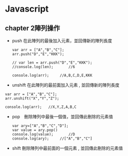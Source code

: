 # Javascript 

## chapter 2陣列操作

- push   在此陣列的最後加入元素，並回傳新的陣列長度

  ```
  var arr = ["A","B","C"];
  arr.push("D","E","KKK");
  
  // var len = arr.push("D","E","KKK");		
  //console.log(len);		//6
  
  console.log(arr);		//A,B,C,D,E,KKK
  ```


- unshift  在此陣列的最前面加入元素 , 並回傳新的陣列長度

```
var arr = ["A","B","C"];
arr.unshift("X","Y","Z");

console.log(arr);	//X,Y,Z,A,B,C
```

- pop　刪除陣列中最後一個值，並回傳此刪除的元素值

  ```
  var ary=["A","B","C","D"];
  var value = ary.pop()
  console.log(value);		//D
  console.log(ary);		//["A","B","C"]
  ```

- shift    刪除陣列中最前面的一個元素 , 並回傳此刪除的元素值

  

